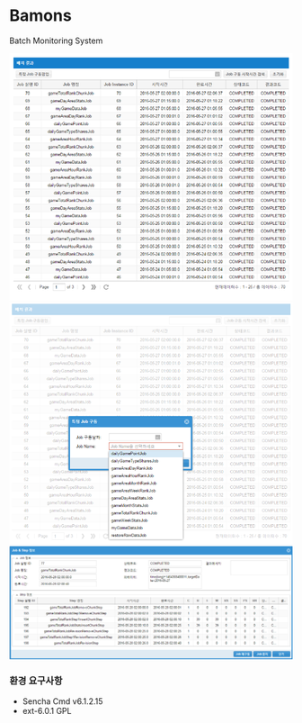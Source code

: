 # Bamons
Batch Monitoring System


![Bamons](./document/image/bamons-1.png)
![Bamons](./document/image/bamons-2.png)
![Bamons](./document/image/bamons-3.png)


### 환경 요구사항
* Sencha Cmd v6.1.2.15
* ext-6.0.1 GPL